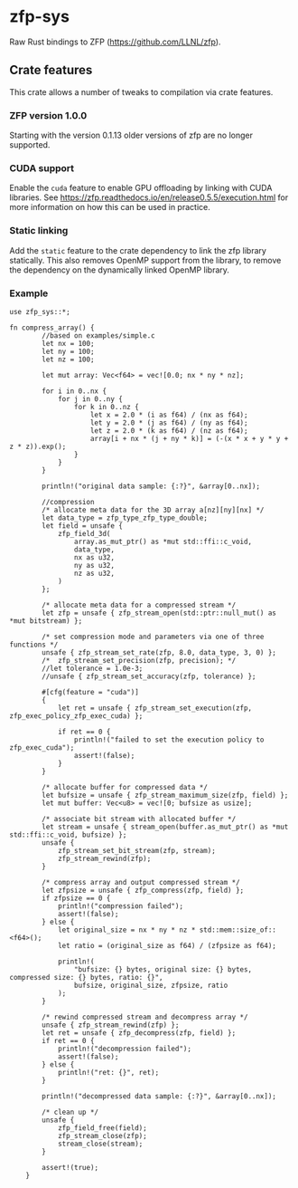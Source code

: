 # zfp-sys
Raw Rust bindings to ZFP (https://github.com/LLNL/zfp).

## Crate features

This crate allows a number of tweaks to compilation via crate features.

### ZFP version 1.0.0

Starting with the version 0.1.13 older versions of zfp are no longer supported.

### CUDA support

Enable the `cuda` feature to enable GPU offloading by linking with CUDA libraries.
See https://zfp.readthedocs.io/en/release0.5.5/execution.html for more information 
on how this can be used in practice.

### Static linking

Add the `static` feature to the crate dependency to link the zfp library statically.
This also removes OpenMP support from the library, to remove the dependency on
the dynamically linked OpenMP library.

### Example

```
use zfp_sys::*;

fn compress_array() {
        //based on examples/simple.c
        let nx = 100;
        let ny = 100;
        let nz = 100;

        let mut array: Vec<f64> = vec![0.0; nx * ny * nz];

        for i in 0..nx {
            for j in 0..ny {
                for k in 0..nz {
                    let x = 2.0 * (i as f64) / (nx as f64);
                    let y = 2.0 * (j as f64) / (ny as f64);
                    let z = 2.0 * (k as f64) / (nz as f64);
                    array[i + nx * (j + ny * k)] = (-(x * x + y * y + z * z)).exp();
                }
            }
        }

        println!("original data sample: {:?}", &array[0..nx]);

        //compression
        /* allocate meta data for the 3D array a[nz][ny][nx] */
        let data_type = zfp_type_zfp_type_double;
        let field = unsafe {
            zfp_field_3d(
                array.as_mut_ptr() as *mut std::ffi::c_void,
                data_type,
                nx as u32,
                ny as u32,
                nz as u32,
            )
        };

        /* allocate meta data for a compressed stream */
        let zfp = unsafe { zfp_stream_open(std::ptr::null_mut() as *mut bitstream) };

        /* set compression mode and parameters via one of three functions */
        unsafe { zfp_stream_set_rate(zfp, 8.0, data_type, 3, 0) };
        /*  zfp_stream_set_precision(zfp, precision); */
        //let tolerance = 1.0e-3;
        //unsafe { zfp_stream_set_accuracy(zfp, tolerance) };

        #[cfg(feature = "cuda")]
        {
            let ret = unsafe { zfp_stream_set_execution(zfp, zfp_exec_policy_zfp_exec_cuda) };

            if ret == 0 {
                println!("failed to set the execution policy to zfp_exec_cuda");
                assert!(false);
            }
        }

        /* allocate buffer for compressed data */
        let bufsize = unsafe { zfp_stream_maximum_size(zfp, field) };
        let mut buffer: Vec<u8> = vec![0; bufsize as usize];

        /* associate bit stream with allocated buffer */
        let stream = unsafe { stream_open(buffer.as_mut_ptr() as *mut std::ffi::c_void, bufsize) };
        unsafe {
            zfp_stream_set_bit_stream(zfp, stream);
            zfp_stream_rewind(zfp);
        }

        /* compress array and output compressed stream */
        let zfpsize = unsafe { zfp_compress(zfp, field) };
        if zfpsize == 0 {
            println!("compression failed");
            assert!(false);
        } else {
            let original_size = nx * ny * nz * std::mem::size_of::<f64>();
            let ratio = (original_size as f64) / (zfpsize as f64);

            println!(
                "bufsize: {} bytes, original size: {} bytes, compressed size: {} bytes, ratio: {}",
                bufsize, original_size, zfpsize, ratio
            );
        }

        /* rewind compressed stream and decompress array */
        unsafe { zfp_stream_rewind(zfp) };
        let ret = unsafe { zfp_decompress(zfp, field) };
        if ret == 0 {
            println!("decompression failed");
            assert!(false);
        } else {
            println!("ret: {}", ret);
        }

        println!("decompressed data sample: {:?}", &array[0..nx]);

        /* clean up */
        unsafe {
            zfp_field_free(field);
            zfp_stream_close(zfp);
            stream_close(stream);
        }

        assert!(true);
    }
```